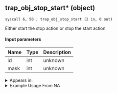 ## trap_obj_stop_start* (object)

`syscall 6, 50 ; trap_obj_stop_start (2 in, 0 out)`

Either start the stop action or stop the start action

#### Input parameters
| Name | Type | Description
|------|------|------------
| id   | int   | unknown
| mask   | int   | unknown




<details>
	<summary>Appears in:</summary>

</details>

<details>
	<summary>Example Usage From NA</summary>
```

```
</details>

